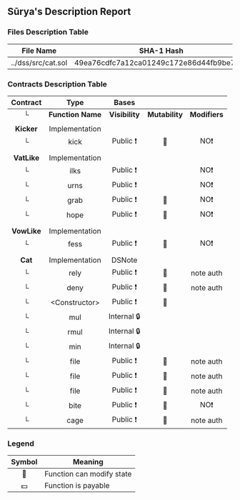 ## Sūrya's Description Report

### Files Description Table


|  File Name  |  SHA-1 Hash  |
|-------------|--------------|
| ../dss/src/cat.sol | 49ea76cdfc7a12ca01249c172e86d44fb9be7d2e |


### Contracts Description Table


|  Contract  |         Type        |       Bases      |                  |                 |
|:----------:|:-------------------:|:----------------:|:----------------:|:---------------:|
|     └      |  **Function Name**  |  **Visibility**  |  **Mutability**  |  **Modifiers**  |
||||||
| **Kicker** | Implementation |  |||
| └ | kick | Public ❗️ | 🛑  |NO❗️ |
||||||
| **VatLike** | Implementation |  |||
| └ | ilks | Public ❗️ |   |NO❗️ |
| └ | urns | Public ❗️ |   |NO❗️ |
| └ | grab | Public ❗️ | 🛑  |NO❗️ |
| └ | hope | Public ❗️ | 🛑  |NO❗️ |
||||||
| **VowLike** | Implementation |  |||
| └ | fess | Public ❗️ | 🛑  |NO❗️ |
||||||
| **Cat** | Implementation | DSNote |||
| └ | rely | Public ❗️ | 🛑  | note auth |
| └ | deny | Public ❗️ | 🛑  | note auth |
| └ | \<Constructor\> | Public ❗️ | 🛑  | |
| └ | mul | Internal 🔒 |   | |
| └ | rmul | Internal 🔒 |   | |
| └ | min | Internal 🔒 |   | |
| └ | file | Public ❗️ | 🛑  | note auth |
| └ | file | Public ❗️ | 🛑  | note auth |
| └ | file | Public ❗️ | 🛑  | note auth |
| └ | bite | Public ❗️ | 🛑  |NO❗️ |
| └ | cage | Public ❗️ | 🛑  | note auth |


### Legend

|  Symbol  |  Meaning  |
|:--------:|-----------|
|    🛑    | Function can modify state |
|    💵    | Function is payable |
